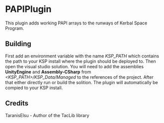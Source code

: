 PAPIPlugin
==========
This plugin adds working PAPI arrays to the runways of Kerbal Space Program.

Building
----------
First add an environment variable with the name *KSP_PATH* which contains the path to your KSP install where the plugin should be deployed to.
Then open the visual studio solution. You will need to add the assemblies **UnityEngine** and **Assembly-CSharp** from *<KSP_PATH>/KSP_Data/Managed* to the references of the project. After that either directly run or build the solition. The plugin will automatically be compied to your KSP install.

Credits
----------
TaranisElsu - Author of the TacLib library

